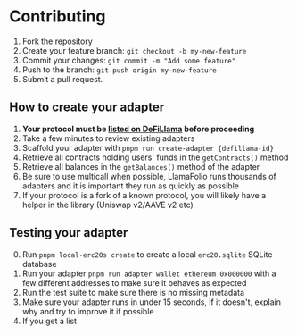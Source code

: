 # Contributing

1. Fork the repository
2. Create your feature branch: `git checkout -b my-new-feature`
3. Commit your changes: `git commit -m "Add some feature"`
4. Push to the branch: `git push origin my-new-feature`
5. Submit a pull request.

## How to create your adapter

1. **Your protocol must be [listed on DeFiLlama](https://docs.llama.fi/list-your-project/submit-a-project) before proceeding**
2. Take a few minutes to review existing adapters
3. Scaffold your adapter with `pnpm run create-adapter {defillama-id}`
4. Retrieve all contracts holding users' funds in the `getContracts()` method
5. Retrieve all balances in the `getBalances()` method of the adapter
6. Be sure to use multicall when possible, LlamaFolio runs thousands of adapters and it is important they run as quickly as possible
7. If your protocol is a fork of a known protocol, you will likely have a helper in the library (Uniswap v2/AAVE v2 etc)

## Testing your adapter

0. Run `pnpm local-erc20s create` to create a local `erc20.sqlite` SQLite database
1. Run your adapter `pnpm run adapter wallet ethereum 0x000000` with a few different addresses to make sure it behaves as expected
2. Run the test suite to make sure there is no missing metadata
3. Make sure your adapter runs in under 15 seconds, if it doesn't, explain why and try to improve it if possible
4. If you get a list
